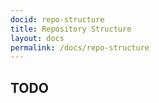 ```yaml
---
docid: repo-structure
title: Repository Structure
layout: docs
permalink: /docs/repo-structure
---
```


## TODO

